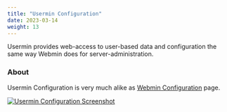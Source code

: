 ```yaml
---
title: "Usermin Configuration"
date: 2023-03-14
weight: 13
---
```


Usermin provides web-access to user-based data and configuration the same way Webmin does for server-administration.

### About
Usermin Configuration is very much alike as [Webmin Configuration](/docs/webmin/webmin-configuration) page.

[![](/images/docs/screenshots/light/webmin/usermin-configuration.png "Usermin Configuration Screenshot")](/images/docs/screenshots/light/webmin/usermin-configuration.png)


